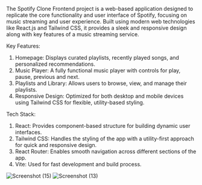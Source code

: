 The Spotify Clone Frontend project is a web-based application designed to replicate the core functionality and user interface of Spotify, focusing on music streaming and user experience. Built using modern web technologies like React.js and Tailwind CSS, it provides a sleek and responsive design along with key features of a music streaming service.

Key Features:
1) Homepage: Displays curated playlists, recently played songs, and personalized recommendations.
2) Music Player: A fully functional music player with controls for play, pause, previous and next.
3) Playlists and Library: Allows users to browse, view, and manage their playlists.
4) Responsive Design: Optimized for both desktop and mobile devices using Tailwind CSS for flexible, utility-based styling.

Tech Stack:
1) React: Provides component-based structure for building dynamic user interfaces.
2) Tailwind CSS: Handles the styling of the app with a utility-first approach for quick and responsive design.
3) React Router: Enables smooth navigation across different sections of the app.
4) Vite: Used for fast development and build process.
  
![Screenshot (15)](https://github.com/user-attachments/assets/091cf06d-673f-48a0-83c7-9bffcfd987a5)
![Screenshot (13)](https://github.com/user-attachments/assets/35a000ac-da54-4a48-b5b7-924967cf9294)


